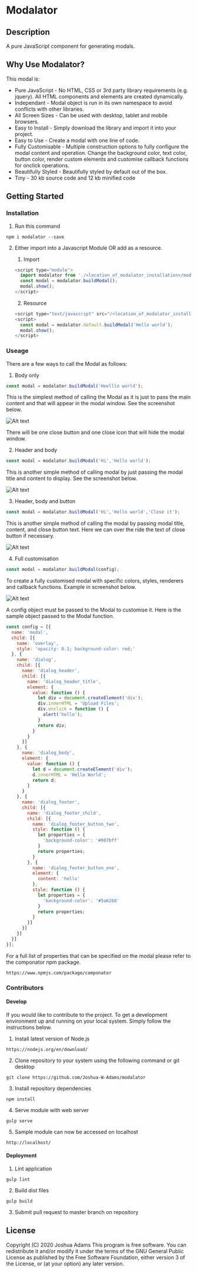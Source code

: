 # Modalator

## Description

A pure JavaScript component for generating modals.

## Why Use Modalator?

This modal is:
- Pure JavaScript - No HTML, CSS or 3rd party library requirements (e.g. jquery). All HTML components and elements are created dynamically.
- Independant - Modal object is run in its own namespace to avoid conflicts with other libraries.
- All Screen Sizes - Can be used with desktop, tablet and mobile browsers.
- Easy to Install - Simply download the library and import it into your project.
- Easy to Use - Create a modal with one line of code.
- Fully Customisable - Multiple construction options to fully configure the modal content and operation. Change the background color, text color, button color, render custom elements and customise callback functions for onclick operations.
- Beautifully Styled - Beautifully styled by default out of the box.
- Tiny - 30 kb source code and 12 kb minified code

## Getting Started

### Installation

1. Run this command

```
npm i modalator --save
```

2. Either import into a Javascript Module OR add as a resource.

    1. Import

    ```javascript
    <script type="module">
      import modalator from './<location_of_modalator_installation>/modalator.js';
      const modal = modalator.buildModal();
      modal.show();
    </script>
    ```

    2. Resource

    ```javascript
    <script type="text/javascript" src="/<location_of_modalator_installation>//dist/modalator.full.js"></script>
    <script>
      const modal = modalator.default.buildModal('Hello world');
      modal.show();
    </script>
    ```

### Useage

There are a few ways to call the Modal as follows:

1.  Body only

```javascript
const modal = modalator.buildModal('Heelllo world');
```

This is the simplest method of calling the Modal as it is just to pass the main content and that will appear in the modal window. See the screenshot below.

![Alt text](/assets/img/screenshot-1.jpg?raw=true "Option 1")

There will be one close button and one close icon that will hide the modal window.

2.  Header and body

```javascript
const modal = modalator.buildModal('Hi','Hello world');
```

This is another simple method of calling modal by just passing the modal title and content to display. See the screenshot below.

![Alt text](/assets/img/screenshot-2.jpg?raw=true "Option 2")

3.  Header, body and button

```javascript
const modal = modalator.buildModal('Hi','Hello world','Close it');
```

This is another simple method of calling the modal by passing modal title, content, and close button text. Here we can over the ride the text of close button if necessary.

![Alt text](/assets/img/screenshot-3.jpg?raw=true "Option 3")

4.  Full customisation

```javascript
const modal = modalator.buildModal(config);
```

To create a fully customised modal with specific colors, styles, renderers and callback functions. Example in screenshot below.

![Alt text](/assets/img/screenshot-4.jpg?raw=true "Option 4")

A config object must be passed to the Modal to customise it. Here is the sample object passed to the Modal function.

```javascript
const config = [{
  name: 'modal',
  child: [{
    name: 'overlay',
    style: 'opacity: 0.1; background-color: red;'
  }, {
    name: 'dialog',
    child: [{
      name: 'dialog_header',
      child: [{
        name: 'dialog_header_title',
        element: {
          value: function () {
            let div = document.createElement('div');
            div.innerHTML = 'Upload Files';
            div.onclick = function () {
              alert('hello');
            }
            return div;   
          }
        }
      }]
    }, {
      name: 'dialog_body',
      element: {
        value: function () {
          let d = document.createElement('div');
          d.innerHTML = 'Hello World';
          return d;
        }
      }
    }, {
      name: 'dialog_footer',
      child: [{
        name: 'dialog_footer_child',
        child: [{
          name: 'dialog_footer_button_two',
          style: function () {
            let properties = {
              'background-color': '#007bff'
            }
            return properties;
          }
        }, {
          name: 'dialog_footer_button_one',
          element: {
            content: 'hello'
          },
          style: function () {
            let properties = {       
              'background-color': '#5a6268'
            }
            return properties;
          }
        }]
      }]
    }]
  }]
}];
```

For a full list of properties that can be specified on the modal please refer to the componator npm package.

```
https://www.npmjs.com/package/componator
```

### Contributors

#### Develop

If you would like to contribute to the project. To get a development environment up and running on your local system. Simply follow the instructions below.

1. Install latest version of Node.js

```
https://nodejs.org/en/download/
```

2. Clone repository to your system using the following command or git desktop

```
git clone https://github.com/Joshua-W-Adams/modalator
```

3. Install repository dependencies

```
npm install
```

4. Serve module with web server

```
gulp serve
```

5. Sample module can now be accessed on localhost

```
http://localhost/
```

#### Deployment

1. Lint application

```
gulp lint
```

2. Build dist files

```
gulp build
```

3. Submit pull request to master branch on repository

## License
Copyright (C) 2020 Joshua Adams
This program is free software. You can redistribute it and/or modify it under the terms of the GNU General Public License as published by the Free Software Foundation, either version 3 of the License, or (at your option) any later version.

